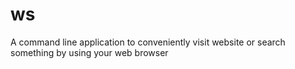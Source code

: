 # ws
A command line application to conveniently visit website or search something by using your web browser
